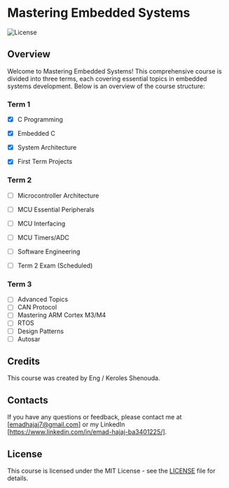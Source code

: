 # Mastering Embedded Systems

![License](https://img.shields.io/badge/license-MIT-blue)

## Overview

Welcome to Mastering Embedded Systems! This comprehensive course is divided into three terms, each covering essential topics in embedded systems development. Below is an overview of the course structure:


### Term 1

- [x] C Programming
- [x] Embedded C
- [x] System Architecture
- [x] First Term Projects


### Term 2

- [ ] Microcontroller Architecture
- [ ] MCU Essential Peripherals
- [ ] MCU Interfacing
- [ ] MCU Timers/ADC
- [ ] Software Engineering
- [ ] Term 2 Exam (Scheduled)


### Term 3

- [ ] Advanced Topics
- [ ] CAN Protocol
- [ ] Mastering ARM Cortex M3/M4
- [ ] RTOS
- [ ] Design Patterns
- [ ] Autosar

## Credits

This course was created by Eng / Keroles Shenouda.

## Contacts

If you have any questions or feedback, please contact me at [emadhajaj7@gmail.com]
or my LinkedIn [https://www.linkedin.com/in/emad-hajaj-ba3401225/].

## License

This course is licensed under the MIT License - see the [LICENSE](LICENSE) file for details.